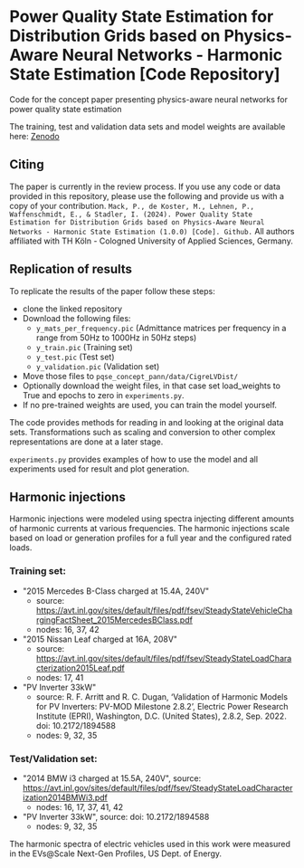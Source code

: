 # Power Quality State Estimation for Distribution Grids based on Physics-Aware Neural Networks - Harmonic State Estimation [Code Repository]
Code for the concept paper presenting physics-aware neural networks for power quality state estimation

The training, test and validation data sets and model weights are available here: [Zenodo](https://zenodo.org/records/11615206)

## Citing
The paper is currently in the review process. If you use any code or data provided in this repository, please use the following and provide us with a copy of your contribution.
```Mack, P., de Koster, M., Lehnen, P., Waffenschmidt, E., & Stadler, I. (2024). Power Quality State Estimation for Distribution Grids based on Physics-Aware Neural Networks - Harmonic State Estimation (1.0.0) [Code]. Github.```
All authors affiliated with  TH Köln - Cologned University of Applied Sciences, Germany.


## Replication of results
To replicate the results of the paper follow these steps:

- clone the linked repository
- Download the following files:
  - `y_mats_per_frequency.pic` (Admittance matrices per frequency in a range from 50Hz to 1000Hz in 50Hz steps)
  - `y_train.pic` (Training set)
  - `y_test.pic` (Test set)
  - `y_validation.pic` (Validation set)
- Move those files to `pqse_concept_pann/data/CigreLVDist/`
- Optionally download the weight files, in that case set load_weights to True and epochs to zero in `experiments.py`.
- If no pre-trained weights are used, you can train the model yourself. 

The code provides methods for reading in and looking at the original data sets. Transformations such as scaling and conversion to other complex representations are done at a later stage.

`experiments.py` provides examples of how to use the model and all experiments used for result and plot generation.

## Harmonic injections
Harmonic injections were modeled using spectra injecting different amounts of harmonic currents at various frequencies.
The harmonic injections scale based on load or generation profiles for a full year and the configured rated loads.

### Training set:
- "2015 Mercedes B-Class charged at 15.4A, 240V"
  - source: https://avt.inl.gov/sites/default/files/pdf/fsev/SteadyStateVehicleChargingFactSheet_2015MercedesBClass.pdf
  - nodes: 16, 37, 42
- "2015 Nissan Leaf charged at 16A, 208V"
  - source: https://avt.inl.gov/sites/default/files/pdf/fsev/SteadyStateLoadCharacterization2015Leaf.pdf
  - nodes: 17, 41
- "PV Inverter 33kW"
  - source: R. F. Arritt and R. C. Dugan, ‘Validation of Harmonic Models for PV Inverters: PV-MOD Milestone 2.8.2’, Electric Power Research Institute (EPRI), Washington, D.C. (United States), 2.8.2, Sep. 2022. doi: 10.2172/1894588
  - nodes: 9, 32, 35
  
### Test/Validation set: 
- "2014 BMW i3 charged at 15.5A, 240V", source: https://avt.inl.gov/sites/default/files/pdf/fsev/SteadyStateLoadCharacterization2014BMWi3.pdf
  - nodes: 16, 17, 37, 41, 42
- "PV Inverter 33kW", source: doi: 10.2172/1894588
  - nodes: 9, 32, 35

The harmonic spectra of electric vehicles used in this work were measured in the EVs@Scale Next-Gen Profiles, US Dept. of Energy. 

